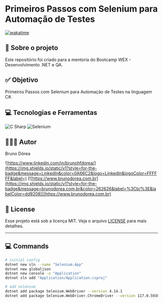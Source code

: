 # Primeiros Passos com Selenium para Automação de Testes

[![wakatime](https://wakatime.com/badge/user/68660678-6b86-4b78-98df-f5f41a37e1bc/project/018b7298-ee92-48d2-9c4b-607988c7d7fa.svg)](https://wakatime.com/badge/user/68660678-6b86-4b78-98df-f5f41a37e1bc/project/018b7298-ee92-48d2-9c4b-607988c7d7fa)

## 💼 Sobre o projeto

Este repositório foi criado para a mentoria do Bootcamp WEX - Desenvolvimento .NET e QA.

## ✅ Objetivo

Primeiros Passos com Selenium para Automação de Testes na linguagem C#.

## 💻 Tecnologias e Ferramentas

![C Sharp](https://img.shields.io/static/v1?style=for-the-badge&message=C+Sharp&color=512BD4&logo=C+Sharp&logoColor=FFFFFF&label=)
![Selenium](https://img.shields.io/static/v1?style=for-the-badge&message=Selenium&color=43B02A&logo=Selenium&logoColor=FFFFFF&label=)

## 👨🏽‍💻 Autor

Bruno Dórea

![https://www.linkedin.com/in/brunohfdorea/](https://img.shields.io/static/v1?style=for-the-badge&message=LinkedIn&color=0A66C2&logo=LinkedIn&logoColor=FFFFFF&label=)
[![https://www.brunodorea.com.br](https://img.shields.io/static/v1?style=for-the-badge&message=brunodorea.com.br&color=262626&label=%3Cb/%3E&labelColor=dd9208)](https://www.brunodorea.com.br)

## 📝 License

Esse projeto está sob a licença MIT. Veja o arquivo [LICENSE](LICENSE) para mais detalhes.

---

## 💻 Commands

```bash
# initial config 
dotnet new sln --name "Selenium.App"
dotnet new globaljson
dotnet new console -o "Application"
dotnet sln add "Application/Application.csproj"

# add selenium
dotnet add package Selenium.WebDriver --version 4.14.1
dotnet add package Selenium.WebDriver.ChromeDriver --version 117.0.5938.14900
```
